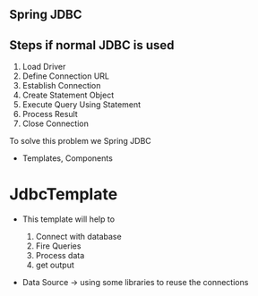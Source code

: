 ## Spring JDBC


## Steps if normal JDBC is used
1. Load Driver
2. Define Connection URL
3. Establish Connection
4. Create Statement Object
5. Execute Query Using Statement
6. Process Result
7. Close Connection

To solve this problem we Spring JDBC
- Templates, Components

# JdbcTemplate
- This template will help to
    1. Connect with database
    1. Fire Queries
    1. Process data
    1. get output

- Data Source -> using some libraries to reuse the connections
